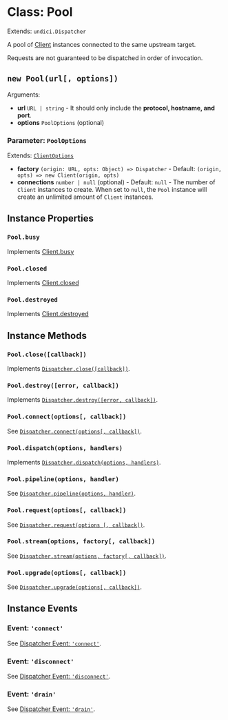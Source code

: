 # Class: Pool

Extends: `undici.Dispatcher`

A pool of [Client](docs/api/Client.md) instances connected to the same upstream target.

Requests are not guaranteed to be dispatched in order of invocation.

## `new Pool(url[, options])`

Arguments:

* **url** `URL | string` - It should only include the **protocol, hostname, and port**.
* **options** `PoolOptions` (optional)

### Parameter: `PoolOptions`

Extends: [`ClientOptions`](docs/api/Client.md#parameter-clientoptions)

* **factory** `(origin: URL, opts: Object) => Dispatcher` - Default: `(origin, opts) => new Client(origin, opts)` 
* **connections** `number | null` (optional) - Default: `null` - The number of `Client` instances to create. When set to `null`, the `Pool` instance will create an unlimited amount of `Client` instances.

## Instance Properties

### `Pool.busy`

Implements [Client.busy](docs/api/Client.md#clientbusy)

### `Pool.closed`

Implements [Client.closed](docs/api/Client.md#clientclosed)

### `Pool.destroyed`

Implements [Client.destroyed](docs/api/Client.md#clientdestroyed)

## Instance Methods

### `Pool.close([callback])`

Implements [`Dispatcher.close([callback])`](docs/api/Dispatcher.md#clientclose-callback-).

### `Pool.destroy([error, callback])`

Implements [`Dispatcher.destroy([error, callback])`](docs/api/Dispatcher.md#dispatcher-callback-).

### `Pool.connect(options[, callback])`

See [`Dispatcher.connect(options[, callback])`](docs/api/Dispatcher.md#clientconnectoptions--callback).

### `Pool.dispatch(options, handlers)`

Implements [`Dispatcher.dispatch(options, handlers)`](docs/api/Dispatcher.md#clientdispatchoptions-handlers).

### `Pool.pipeline(options, handler)`

See [`Dispatcher.pipeline(options, handler)`](docs/api/Dispatcher.md#clientpipelineoptions-handler).

### `Pool.request(options[, callback])`

See [`Dispatcher.request(options [, callback])`](docs/api/Dispatcher.md#clientrequestoptions--callback).

### `Pool.stream(options, factory[, callback])`

See [`Dispatcher.stream(options, factory[, callback])`](docs/api/Dispatcher.md#clientstreamoptions-factory--callback).

### `Pool.upgrade(options[, callback])`

See [`Dispatcher.upgrade(options[, callback])`](docs/api/Dispatcher.md#clientupgradeoptions-callback).

## Instance Events

### Event: `'connect'`

See [Dispatcher Event: `'connect'`](docs/api/Dispatcher.md#event-connect).

### Event: `'disconnect'`

See [Dispatcher Event: `'disconnect'`](docs/api/Dispatcher.md#event-connect).

### Event: `'drain'`

See [Dispatcher Event: `'drain'`](docs/api/Dispatcher.md#event-connect).
